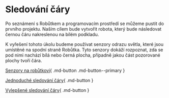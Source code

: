 # Sledování čáry

Po seznámení s Robůtkem a programovacím prostředí se můžeme pustit do prvního projektu. Naším cílem bude vytvořit robota, který bude následovat černou čáru nakreslenou na bílém podkladu.

K vyřešení tohoto úkolu budeme používat senzory odrazu světla, které jsou umístěné na spodní straně Robůtka. Tyto senzory dokáží rozpoznat, zda se pod nimi nachází bílá nebo černá plocha, případně jakou část pozorované plochy tvoří čára.

[Senzory na robůtkovi](sensors.md){ .md-button .md-button--primary }

[Jednoduché sledování čáry](linefollow.md){ .md-button }

[Vylepšené sledování čáry](additions.md){ .md-button }

